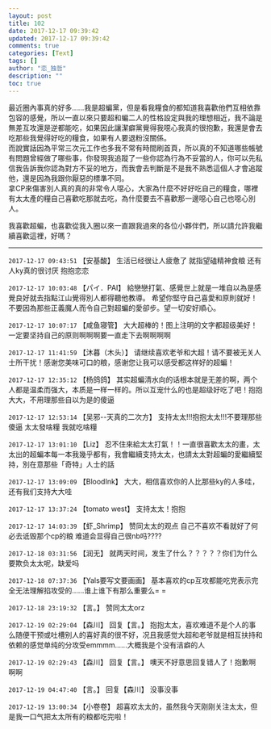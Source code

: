 ```yaml
---
layout: post
title: 102
date: 2017-12-17 09:39:42
updated: 2017-12-17 09:39:42
comments: true
categories: [Text]
tags: []
author: "恋_独哲"
description: ""
toc: true
---
```


<p dir="ltr"  >最近圈內事真的好多……我是超蝙黨，但是看我糧食的都知道我喜歡他們互相依靠包容的感覺，所以一直以來只要超和蝙二人的性格設定與我的理想相近，我不論是無差互攻還是逆都能吃，如果因此讓潔癖黨覺得我噁心我真的很抱歉，我還是會去吃那些我覺得好吃的糧食，如果有人要退粉沒關係。 ​<br />而說實話因為平常三次元工作也多我不常有時間刷首頁，所以真的不知道哪些帳號有問題曾經做了哪些事，你發現我追蹤了一些你認為行為不妥當的人，你可以先私信我告訴我你認為對方不妥的地方，而我會去判斷是不是我不熟悉這個人才會追蹤他，還是因為我跟你厭惡的標準不同。<br />拿CP來傷害別人真的真的非常令人噁心，大家為什麼不好好吃自己的糧食，哪裡有太太產的糧自己喜歡吃那就去吃，為什麼要去不喜歡那一邊噁心自己也噁心別人。<br /></p> 
<p dir="ltr"  >我喜歡超蝙，也喜歡從我入圈以來一直跟我過來的各位小夥伴們，所以請允許我繼續喜歡這裡，好嗎？</p>

---

`2017-12-17 09:43:51` 【安基酸】 生活已经很让人疲惫了 就指望磕精神食粮 还有人ky真的很讨厌 抱抱恋恋

`2017-12-17 10:03:48` 【パイ．PAI】 給戀戀打氣、感覺世上就是一堆自以為是感覺良好就去指點江山覺得別人都得聽他教導。 希望你堅守自己喜愛和原則就好！不要因為那些正義魔人而令自己對超蝙的愛卻步。望一切安好順心。

`2017-12-17 10:07:17` 【咸鱼寝管】 大大超棒的！图上注明的文字都超级美好！一定要坚持自己的原则啊啊啊要一直走下去啊啊啊啊

`2017-12-17 11:41:59` 【沐暮（木头）】 请继续喜欢老爷和大超！请不要被无关人士所干扰！感谢您美味可口的粮，感谢您让我可以感受都这样好的超蝙！

`2017-12-17 12:35:12` 【杨鸽鸽】 其实超蝙清水向的话根本就是无差的啊，两个人都是温柔而强大，本质是一样一样的。所以互宠什么的也是超级好吃了吧！抱抱大大，不用理那些自以为是的傻逼

`2017-12-17 12:53:14` 【吴邪--天真的二次方】 支持太太!!!抱抱太太!!!不要理那些傻逼 太太發啥糧 我就吃啥糧

`2017-12-17 13:01:10` 【Liz】 忍不住來給太太打氣！！一直很喜歡太太的畫，太太出的超蝙本每一本我幾乎都有，我會繼續支持太太，也請太太對超蝙的愛繼續堅持，別在意那些「奇特」人士的話

`2017-12-17 13:09:09` 【BloodInk】 大大，相信喜欢你的人比那些ky的人多哇，还有我们支持大大哇

`2017-12-17 13:37:24` 【tomato west】 支持太太！抱抱

`2017-12-17 14:03:39` 【虾\_Shrimp】 赞同太太的观点 自己不喜欢不看就好了何必去诋毁那个cp的粮 难道会显得自己很nb吗????

`2017-12-18 03:31:56` 【润无】 就两天时间，发生了什么？？？？？你们为什么要欺负太太呢，缺爱吗

`2017-12-18 07:37:36` 【Yals要写文要画画】 基本喜欢的cp互攻都能吃党表示完全无法理解掐攻受的……谁上谁下有那么重要么= =

`2017-12-18 23:19:32` 【言。】 赞同太太orz

`2017-12-19 02:29:04` 【森川】 回复【言。】 抱抱太太，喜欢难道不是个人的事么随便干预或吐槽别人的喜好真的很不好，况且我感觉大超和老爷就是相互扶持和依赖的感觉单纯的分攻受emmmm......大概我是个没有洁癖的人

`2017-12-19 02:29:43` 【森川】 回复【言。】 噢天不好意思回复错人了！抱歉啊啊啊

`2017-12-19 04:47:40` 【言。】 回复【森川】 没事没事

`2017-12-19 13:00:34` 【小卷卷】 超喜欢太太的，虽然我今天刚刚关注太太，但是我一口气把太太所有的粮都吃完啦！
